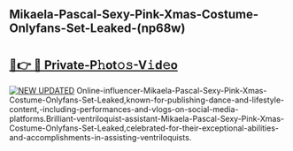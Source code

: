 ## Mikaela-Pascal-Sexy-Pink-Xmas-Costume-Onlyfans-Set-Leaked-(np68w)


# <h2><a href="https://mediaupload.pro?-19M">🔗👉 🔴 Private-P𝚑ot𝚘𝚜-V𝚒d𝚎o</a></h2>

[![NEW UPDATED](https://i.imgur.com/0qMVB7G.gif)](https://mediaupload.pro?-19M)
Online-influencer-Mikaela-Pascal-Sexy-Pink-Xmas-Costume-Onlyfans-Set-Leaked,known-for-publishing-dance-and-lifestyle-content,-including-performances-and-vlogs-on-social-media-platforms.Brilliant-ventriloquist-assistant-Mikaela-Pascal-Sexy-Pink-Xmas-Costume-Onlyfans-Set-Leaked,celebrated-for-their-exceptional-abilities-and-accomplishments-in-assisting-ventriloquists.  